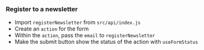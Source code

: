 ### Register to a newsletter

- Import `registerNewsletter` from `src/api/index.js`
- Create an `action` for the form
- Within the `action`, pass the `email` to `registerNewsletter`
- Make the submit button show the status of the action with `useFormStatus`
